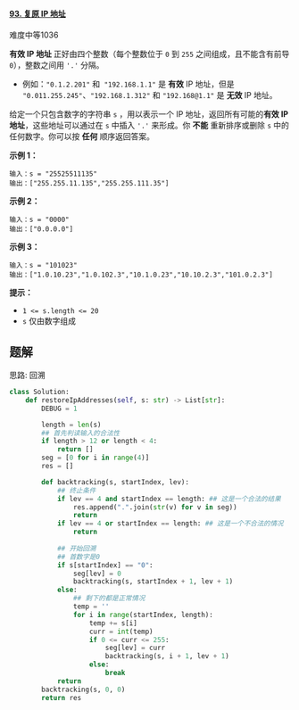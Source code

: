 #### [93. 复原 IP 地址](https://leetcode.cn/problems/restore-ip-addresses/)

难度中等1036

**有效 IP 地址** 正好由四个整数（每个整数位于 `0` 到 `255` 之间组成，且不能含有前导 `0`），整数之间用 `'.'` 分隔。

- 例如：`"0.1.2.201"` 和` "192.168.1.1"` 是 **有效** IP 地址，但是 `"0.011.255.245"`、`"192.168.1.312"` 和 `"192.168@1.1"` 是 **无效** IP 地址。

给定一个只包含数字的字符串 `s` ，用以表示一个 IP 地址，返回所有可能的**有效 IP 地址**，这些地址可以通过在 `s` 中插入 `'.'` 来形成。你 **不能** 重新排序或删除 `s` 中的任何数字。你可以按 **任何** 顺序返回答案。

 

**示例 1：**

```
输入：s = "25525511135"
输出：["255.255.11.135","255.255.111.35"]
```

**示例 2：**

```
输入：s = "0000"
输出：["0.0.0.0"]
```

**示例 3：**

```
输入：s = "101023"
输出：["1.0.10.23","1.0.102.3","10.1.0.23","10.10.2.3","101.0.2.3"]
```

 

**提示：**

- `1 <= s.length <= 20`
- `s` 仅由数字组成





## 题解

思路: 回溯

~~~python
class Solution:
    def restoreIpAddresses(self, s: str) -> List[str]:
        DEBUG = 1

        length = len(s)
        ## 首先判读输入的合法性
        if length > 12 or length < 4:
            return []
        seg = [0 for i in range(4)]
        res = []

        def backtracking(s, startIndex, lev):
            ## 终止条件
            if lev == 4 and startIndex == length: ## 这是一个合法的结果
                res.append(".".join(str(v) for v in seg))
                return
            if lev == 4 or startIndex == length: ## 这是一个不合法的情况
                return
            
            ## 开始回溯
            ## 首数字是0
            if s[startIndex] == "0":
                seg[lev] = 0
                backtracking(s, startIndex + 1, lev + 1)
            else:
                ## 剩下的都是正常情况
                temp = ''
                for i in range(startIndex, length):
                    temp += s[i]
                    curr = int(temp)
                    if 0 <= curr <= 255:
                        seg[lev] = curr
                        backtracking(s, i + 1, lev + 1)
                    else:
                        break
            return
        backtracking(s, 0, 0)
        return res
~~~

